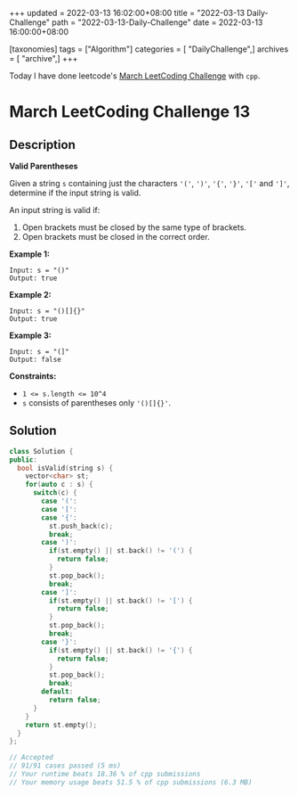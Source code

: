 +++
updated = 2022-03-13 16:02:00+08:00
title = "2022-03-13 Daily-Challenge"
path = "2022-03-13-Daily-Challenge"
date = 2022-03-13 16:00:00+08:00

[taxonomies]
tags = ["Algorithm"]
categories = [ "DailyChallenge",]
archives = [ "archive",]
+++

Today I have done leetcode's [March LeetCoding Challenge](https://leetcode.com/problems/valid-parentheses/) with `cpp`.

<!-- more -->

# March LeetCoding Challenge 13

## Description

**Valid Parentheses**

Given a string `s` containing just the characters `'('`, `')'`, `'{'`, `'}'`, `'['` and `']'`, determine if the input string is valid.

An input string is valid if:

1. Open brackets must be closed by the same type of brackets.
2. Open brackets must be closed in the correct order.

 

**Example 1:**

```
Input: s = "()"
Output: true
```

**Example 2:**

```
Input: s = "()[]{}"
Output: true
```

**Example 3:**

```
Input: s = "(]"
Output: false
```

 

**Constraints:**

- `1 <= s.length <= 10^4`
- `s` consists of parentheses only `'()[]{}'`.

## Solution

``` cpp
class Solution {
public:
  bool isValid(string s) {
    vector<char> st;
    for(auto c : s) {
      switch(c) {
        case '(':
        case '[':
        case '{':
          st.push_back(c);
          break;
        case ')':
          if(st.empty() || st.back() != '(') {
            return false;
          }
          st.pop_back();
          break;
        case ']':
          if(st.empty() || st.back() != '[') {
            return false;
          }
          st.pop_back();
          break;
        case '}':
          if(st.empty() || st.back() != '{') {
            return false;
          }
          st.pop_back();
          break;
        default:
          return false;
      }
    }
    return st.empty();
  }
};

// Accepted
// 91/91 cases passed (5 ms)
// Your runtime beats 18.36 % of cpp submissions
// Your memory usage beats 51.5 % of cpp submissions (6.3 MB)
```
